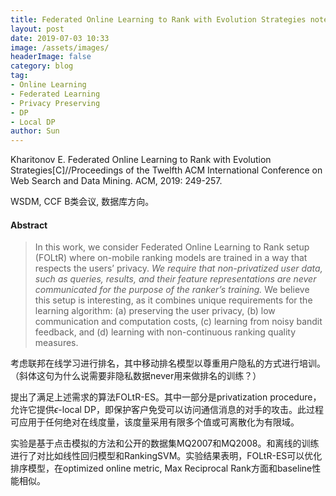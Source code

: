 ```yaml
---
title: Federated Online Learning to Rank with Evolution Strategies notes
layout: post
date: 2019-07-03 10:33
image: /assets/images/
headerImage: false
category: blog
tag:
- Online Learning
- Federated Learning
- Privacy Preserving
- DP
- Local DP
author: Sun
---
```


Kharitonov E. Federated Online Learning to Rank with Evolution Strategies[C]//Proceedings of the Twelfth ACM International Conference on Web Search and Data Mining. ACM, 2019: 249-257.

WSDM, CCF B类会议, 数据库方向。

#### Abstract

> In this work, we consider Federated Online Learning to Rank setup (FOLtR) where on-mobile ranking models are trained in a way that respects the users’ privacy. *We require that non-privatized user data, such as queries, results, and their feature representations are never communicated for the purpose of the ranker’s training.* We believe this setup is interesting, as it combines unique requirements for the learning algorithm: (a) preserving the user privacy, (b) low communication and computation costs, (c) learning from noisy bandit feedback, and (d) learning with non-continuous ranking quality measures.

考虑联邦在线学习进行排名，其中移动排名模型以尊重用户隐私的方式进行培训。（斜体这句为什么说需要非隐私数据never用来做排名的训练？）

提出了满足上述需求的算法FOLtR-ES。其中一部分是privatization procedure，允许它提供$\epsilon$-local DP，即保护客户免受可以访问通信消息的对手的攻击。此过程可应用于任何绝对在线度量，该度量采用有限多个值或可离散化为有限域。

实验是基于点击模拟的方法和公开的数据集MQ2007和MQ2008。和离线的训练进行了对比如线性回归模型和RankingSVM。实验结果表明，FOLtR-ES可以优化排序模型，在optimized online metric, Max Reciprocal Rank方面和baseline性能相似。